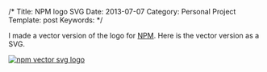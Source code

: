 /*
Title: NPM logo SVG
Date: 2013-07-07
Category: Personal Project
Template: post
Keywords:
*/

I made a vector version of the logo for
[NPM](http://npmjs.org "NPM Homepage"). Here is the vector version as a
SVG.

[![npm vector svg
logo](http://ohdoylerules.com/content/images/npm-logo.svg)](http://ohdoylerules.com/content/images/npm-logo.svg)

